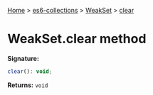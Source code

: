[Home](./index) &gt; [es6-collections](es6-collections.md) &gt; [WeakSet](es6-collections.weakset.md) &gt; [clear](es6-collections.weakset.clear.md)

# WeakSet.clear method


**Signature:**
```javascript
clear(): void;
```
**Returns:** `void`

